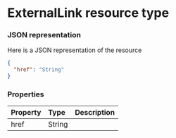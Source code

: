 # ExternalLink resource type



### JSON representation

Here is a JSON representation of the resource

```json
{
  "href": "String"
}

```
### Properties
| Property	   | Type	|Description|
|:---------------|:--------|:----------|
|href|String||

<!-- uuid: 18917543-45c1-4f54-a2cd-d85365d9322c
2015-10-12 23:35:01 UTC -->